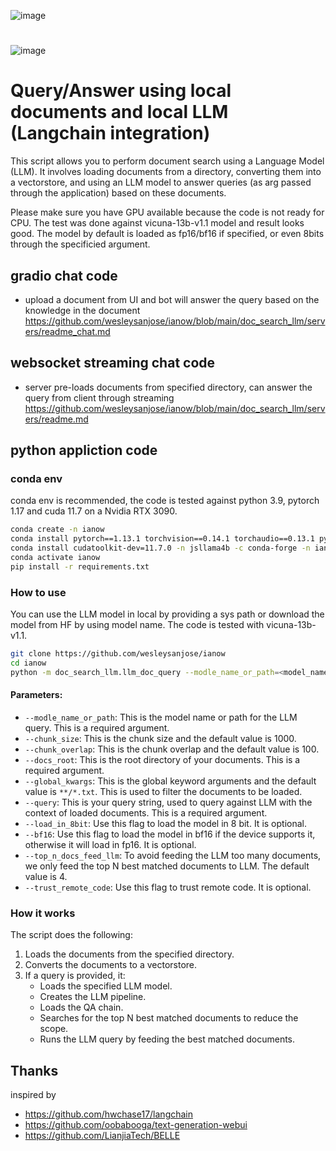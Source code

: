 ![image](https://user-images.githubusercontent.com/28772823/238087007-dfd166c2-ca13-4254-9b2e-3349784d6513.jpg)
#
![image](https://user-images.githubusercontent.com/28772823/238087003-6818390c-e367-43e3-9353-f1e52edb2016.jpg)

# Query/Answer using local documents and local LLM (Langchain integration)

This script allows you to perform document search using a Language Model (LLM). It involves loading documents from a directory, converting them into a vectorstore, and using an LLM model to answer queries (as arg passed through the application) based on these documents.

Please make sure you have GPU available because the code is not ready for CPU.
The test was done against vicuna-13b-v1.1 model and result looks good. The model by default is loaded as fp16/bf16 if specified, or even 8bits through the specificied argument.

## gradio chat code
- upload a document from UI and bot will answer the query based on the knowledge in the document
https://github.com/wesleysanjose/ianow/blob/main/doc_search_llm/servers/readme_chat.md

## websocket streaming chat code
- server pre-loads documents from specified directory, can answer the query from client through streaming
https://github.com/wesleysanjose/ianow/blob/main/doc_search_llm/servers/readme.md

## python appliction code
### conda env
conda env is recommended, the code is tested against python 3.9, pytorch 1.17 and cuda 11.7 on a Nvidia RTX 3090.
```bash
conda create -n ianow
conda install pytorch==1.13.1 torchvision==0.14.1 torchaudio==0.13.1 pytorch-cuda=11.7 -c pytorch -c nvidia -n ianow
conda install cudatoolkit-dev=11.7.0 -n jsllama4b -c conda-forge -n ianow
conda activate ianow
pip install -r requirements.txt
```

### How to use

You can use the LLM model in local by providing a sys path or download the model from HF by using model name. The code is tested with vicuna-13b-v1.1.

```bash
git clone https://github.com/wesleysanjose/ianow
cd ianow
python -m doc_search_llm.llm_doc_query --modle_name_or_path=<model_name_or_path> --docs_root=<docs_root> --query=<query>
```

#### Parameters:

- `--modle_name_or_path`: This is the model name or path for the LLM query. This is a required argument.
- `--chunk_size`: This is the chunk size and the default value is 1000.
- `--chunk_overlap`: This is the chunk overlap and the default value is 100.
- `--docs_root`: This is the root directory of your documents. This is a required argument.
- `--global_kwargs`: This is the global keyword arguments and the default value is `**/*.txt`. This is used to filter the documents to be loaded.
- `--query`: This is your query string, used to query against LLM with the context of loaded documents. This is a required argument.
- `--load_in_8bit`: Use this flag to load the model in 8 bit. It is optional.
- `--bf16`: Use this flag to load the model in bf16 if the device supports it, otherwise it will load in fp16. It is optional.
- `--top_n_docs_feed_llm`: To avoid feeding the LLM too many documents, we only feed the top N best matched documents to LLM. The default value is 4.
- `--trust_remote_code`: Use this flag to trust remote code. It is optional.

### How it works

The script does the following:

1. Loads the documents from the specified directory.
2. Converts the documents to a vectorstore.
3. If a query is provided, it:
   - Loads the specified LLM model.
   - Creates the LLM pipeline.
   - Loads the QA chain.
   - Searches for the top N best matched documents to reduce the scope.
   - Runs the LLM query by feeding the best matched documents.

## Thanks
inspired by
- https://github.com/hwchase17/langchain
- https://github.com/oobabooga/text-generation-webui
- https://github.com/LianjiaTech/BELLE
